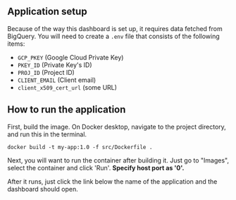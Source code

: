 ## Application setup

Because of the way this dashboard is set up, it requires data fetched from BigQuery. You will need to create a `.env` file that consists of the following items:

- `GCP_PKEY` (Google Cloud Private Key)
- `PKEY_ID` (Private Key's ID)
- `PROJ_ID` (Project ID)
- `CLIENT_EMAIL` (Client email)
- `client_x509_cert_url` (some URL)

## How to run the application

First, build the image. On Docker desktop, navigate to the project directory, and run this in the terminal.

```
docker build -t my-app:1.0 -f src/Dockerfile .
```

Next, you will want to run the container after building it. Just go to "Images", select the container and click 'Run'.
**Specify host port as '0'.**

After it runs, just click the link below the name of the application and the dashboard should open.